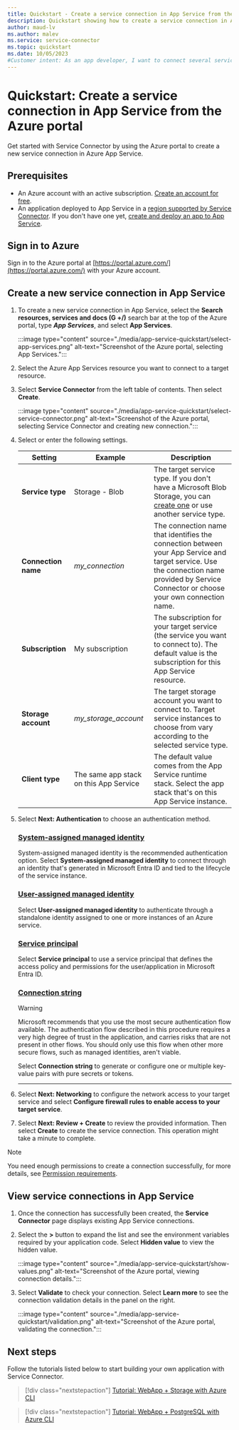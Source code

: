 ```yaml
---
title: Quickstart - Create a service connection in App Service from the Azure portal
description: Quickstart showing how to create a service connection in App Service from the Azure portal
author: maud-lv
ms.author: malev
ms.service: service-connector
ms.topic: quickstart
ms.date: 10/05/2023
#Customer intent: As an app developer, I want to connect several services together so that I can ensure I have the right connectivity to access my Azure resources.
---
```


# Quickstart: Create a service connection in App Service from the Azure portal

Get started with Service Connector by using the Azure portal to create a new service connection in Azure App Service.

## Prerequisites

- An Azure account with an active subscription. [Create an account for free](https://azure.microsoft.com/free).
- An application deployed to App Service in a [region supported by Service Connector](./concept-region-support.md). If you don't have one yet, [create and deploy an app to App Service](../app-service/quickstart-dotnetcore.md).

## Sign in to Azure

Sign in to the Azure portal at [https://portal.azure.com/](https://portal.azure.com/) with your Azure account.

## Create a new service connection in App Service

1. To create a new service connection in App Service, select the **Search resources, services and docs (G +/)** search bar at the top of the Azure portal, type ***App Services***, and select **App Services**.

    :::image type="content" source="./media/app-service-quickstart/select-app-services.png" alt-text="Screenshot of the Azure portal, selecting App Services.":::

1. Select the Azure App Services resource you want to connect to a target resource.
1. Select **Service Connector** from the left table of contents. Then select **Create**.

    :::image type="content" source="./media/app-service-quickstart/select-service-connector.png" alt-text="Screenshot of the Azure portal, selecting Service Connector and creating new connection.":::

1. Select or enter the following settings.

    | Setting             | Example                                | Description                                                                                                                                                             |
    |---------------------|----------------------------------------|-------------------------------------------------------------------------------------------------------------------------------------------------------------------------|
    | **Service type**    | Storage -  Blob                        | The target service type. If you don't have a Microsoft Blob Storage, you can [create one](../storage/blobs/storage-quickstart-blobs-portal.md) or use another service type. |
    | **Connection name** | *my_connection*                        | The connection name that identifies the connection between your App Service and target service. Use the connection name provided by Service Connector or choose your own connection name.                                                                          |
    | **Subscription**    | My subscription                        | The subscription for your target service (the service you want to connect to). The default value is the subscription for this App Service resource.          |
    | **Storage account** | *my_storage_account*                   | The target storage account you want to connect to. Target service instances to choose from vary according to the selected service type.                                 |
    | **Client type**     | The same app stack on this App Service | The default value comes from the App Service runtime stack. Select the app stack that's on this App Service instance.                                                    |

1. Select **Next: Authentication** to choose an authentication method.

    ### [System-assigned managed identity](#tab/SMI)

    System-assigned managed identity is the recommended authentication option. Select **System-assigned managed identity** to connect through an identity that's generated in Microsoft Entra ID and tied to the lifecycle of the service instance.

    ### [User-assigned managed identity](#tab/UMI)

    Select **User-assigned managed identity** to authenticate through a standalone identity assigned to one or more instances of an Azure service.

    ### [Service principal](#tab/SP)

    Select **Service principal** to use a service principal that defines the access policy and permissions for the user/application in Microsoft Entra ID.

    ### [Connection string](#tab/CS)
    
    > [!WARNING]
    > Microsoft recommends that you use the most secure authentication flow available. The authentication flow described in this procedure requires a very high degree of trust in the application, and carries risks that are not present in other flows. You should only use this flow when other more secure flows, such as managed identities, aren't viable.
    
    Select **Connection string** to generate or configure one or multiple key-value pairs with pure secrets or tokens.
    
    ---

1. Select **Next: Networking** to configure the network access to your target service and select **Configure firewall rules to enable access to your target service**.

1. Select **Next: Review + Create**  to review the provided information. Then select **Create** to create the service connection. This operation might take a minute to complete.

> [!NOTE]
> You need enough permissions to create a connection successfully, for more details, see [Permission requirements](./concept-permission.md).

## View service connections in App Service

1. Once the connection has successfully been created, the **Service Connector** page displays existing App Service connections.

1. Select the **>** button to expand the list and see the environment variables required by your application code. Select **Hidden value** to view the hidden value.

    :::image type="content" source="./media/app-service-quickstart/show-values.png" alt-text="Screenshot of the Azure portal, viewing connection details.":::

1. Select **Validate** to check your connection. Select **Learn more** to see the connection validation details in the panel on the right.

    :::image type="content" source="./media/app-service-quickstart/validation.png" alt-text="Screenshot of the Azure portal, validating the connection.":::

## Next steps

Follow the tutorials listed below to start building your own application with Service Connector.

> [!div class="nextstepaction"]
> [Tutorial: WebApp + Storage with Azure CLI](./tutorial-csharp-webapp-storage-cli.md)

> [!div class="nextstepaction"]
> [Tutorial: WebApp + PostgreSQL with Azure CLI](./tutorial-django-webapp-postgres-cli.md)
